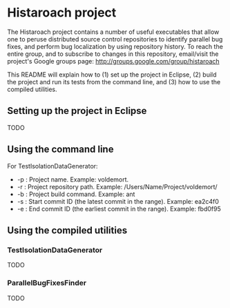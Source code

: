 Histaroach project
==================

The Histaroach project contains a number of useful executables that
allow one to peruse distributed source control repositories to
identify parallel bug fixes, and perform bug localization by using
repository history. To reach the entire group, and to subscribe to
changes in this repository, email/visit the project's Google groups
page: http://groups.google.com/group/histaroach

This README will explain how to (1) set up the project in Eclipse, (2)
build the project and run its tests from the command line, and (3) how
to use the compiled utilities.


Setting up the project in Eclipse
----------------------------------

TODO


Using the command line
-----------------------

For TestIsolationDataGenerator:
 * -p : Project name. Example: voldemort.
 * -r : Project repository path. Example: /Users/Name/Project/voldemort/
 * -b : Project build command. Example: ant
 * -s : Start commit ID (the latest commit in the range). Example: ea2c4f0
 * -e : End commit ID (the earliest commit in the range). Example: fbd0f95


Using the compiled utilities
-----------------------------

### TestIsolationDataGenerator

TODO


### ParallelBugFixesFinder

TODO